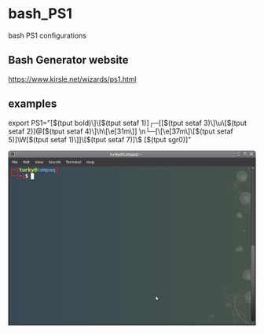 # bash_PS1
bash PS1 configurations

## Bash Generator website
https://www.kirsle.net/wizards/ps1.html

## examples

export PS1="\[$(tput bold)\]\[$(tput setaf 1)\]┌─[\[$(tput setaf 3)\]\u\[$(tput setaf 2)\]@\[$(tput setaf 4)\]\h\[\e[31m\]] \n└─[\[\e[37m\]\[$(tput setaf 5)\]\W\[$(tput setaf 1)\]]\[$(tput setaf 7)\]\\$ \[$(tput sgr0)\]"

![alt text](https://github.com/tag2000sa/bash_PS1/blob/master/Screenshot%20at%202017-10-13%2023-20-17.png)
